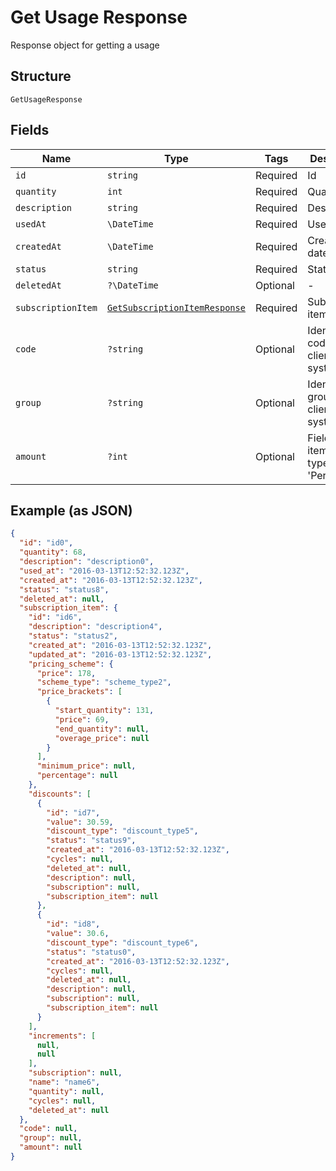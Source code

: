
# Get Usage Response

Response object for getting a usage

## Structure

`GetUsageResponse`

## Fields

| Name | Type | Tags | Description | Getter | Setter |
|  --- | --- | --- | --- | --- | --- |
| `id` | `string` | Required | Id | getId(): string | setId(string id): void |
| `quantity` | `int` | Required | Quantity | getQuantity(): int | setQuantity(int quantity): void |
| `description` | `string` | Required | Description | getDescription(): string | setDescription(string description): void |
| `usedAt` | `\DateTime` | Required | Used at | getUsedAt(): \DateTime | setUsedAt(\DateTime usedAt): void |
| `createdAt` | `\DateTime` | Required | Creation date | getCreatedAt(): \DateTime | setCreatedAt(\DateTime createdAt): void |
| `status` | `string` | Required | Status | getStatus(): string | setStatus(string status): void |
| `deletedAt` | `?\DateTime` | Optional | - | getDeletedAt(): ?\DateTime | setDeletedAt(?\DateTime deletedAt): void |
| `subscriptionItem` | [`GetSubscriptionItemResponse`](../../doc/models/get-subscription-item-response.md) | Required | Subscription item | getSubscriptionItem(): GetSubscriptionItemResponse | setSubscriptionItem(GetSubscriptionItemResponse subscriptionItem): void |
| `code` | `?string` | Optional | Identification code in the client system | getCode(): ?string | setCode(?string code): void |
| `group` | `?string` | Optional | Identification group in the client system | getGroup(): ?string | setGroup(?string group): void |
| `amount` | `?int` | Optional | Field used in item scheme type 'Percent' | getAmount(): ?int | setAmount(?int amount): void |

## Example (as JSON)

```json
{
  "id": "id0",
  "quantity": 68,
  "description": "description0",
  "used_at": "2016-03-13T12:52:32.123Z",
  "created_at": "2016-03-13T12:52:32.123Z",
  "status": "status8",
  "deleted_at": null,
  "subscription_item": {
    "id": "id6",
    "description": "description4",
    "status": "status2",
    "created_at": "2016-03-13T12:52:32.123Z",
    "updated_at": "2016-03-13T12:52:32.123Z",
    "pricing_scheme": {
      "price": 178,
      "scheme_type": "scheme_type2",
      "price_brackets": [
        {
          "start_quantity": 131,
          "price": 69,
          "end_quantity": null,
          "overage_price": null
        }
      ],
      "minimum_price": null,
      "percentage": null
    },
    "discounts": [
      {
        "id": "id7",
        "value": 30.59,
        "discount_type": "discount_type5",
        "status": "status9",
        "created_at": "2016-03-13T12:52:32.123Z",
        "cycles": null,
        "deleted_at": null,
        "description": null,
        "subscription": null,
        "subscription_item": null
      },
      {
        "id": "id8",
        "value": 30.6,
        "discount_type": "discount_type6",
        "status": "status0",
        "created_at": "2016-03-13T12:52:32.123Z",
        "cycles": null,
        "deleted_at": null,
        "description": null,
        "subscription": null,
        "subscription_item": null
      }
    ],
    "increments": [
      null,
      null
    ],
    "subscription": null,
    "name": "name6",
    "quantity": null,
    "cycles": null,
    "deleted_at": null
  },
  "code": null,
  "group": null,
  "amount": null
}
```

